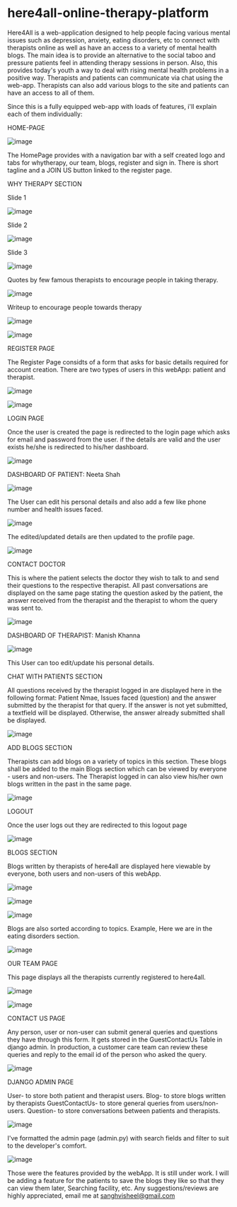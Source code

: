# here4all-online-therapy-platform
Here4All is a web-application designed to help people facing various mental issues such as depression, anxiety, eating disorders, etc to connect with therapists online as well as have an access to a variety of mental health blogs. 
The main idea is to provide an alternative to the social taboo and pressure patients feel in attending therapy sessions in person. Also, this provides today's youth a way to deal with rising mental health problems in a positive way. 
Therapists and patients can communicate via chat using the web-app. Therapists can also add various blogs to the site and patients can have an access to all of them.

Since this is a fully equipped web-app with loads of features, i'll explain each of them individually:

HOME-PAGE

![image](https://user-images.githubusercontent.com/54235546/72379213-0123ac00-3739-11ea-82cd-90726ce15ff4.png)

The HomePage provides with a navigation bar with a self created logo and tabs for whytherapy, our team, blogs, register and sign in. There is short tagline and a JOIN US button linked to the register page.

WHY THERAPY SECTION

Slide 1

![image](https://user-images.githubusercontent.com/54235546/72379580-bbb3ae80-3739-11ea-96c7-6e78169c31af.png)

Slide 2

![image](https://user-images.githubusercontent.com/54235546/72379681-ea318980-3739-11ea-8f00-0f3bea457003.png)

Slide 3

![image](https://user-images.githubusercontent.com/54235546/72379708-f87fa580-3739-11ea-95de-f4f299e96b4e.png)

Quotes by few famous therapists to encourage people in taking therapy.

![image](https://user-images.githubusercontent.com/54235546/72379802-2238cc80-373a-11ea-9311-eb1e9756bb0d.png)

Writeup to encourage people towards therapy

![image](https://user-images.githubusercontent.com/54235546/72379875-4bf1f380-373a-11ea-8eb4-2e372ae098be.png)

![image](https://user-images.githubusercontent.com/54235546/72380008-8bb8db00-373a-11ea-8dd4-522c9105257b.png)

REGISTER PAGE

The Register Page considts of a form that asks for basic details required for account creation. There are two types of users in this webApp: patient and therapist.

![image](https://user-images.githubusercontent.com/54235546/72380111-bdca3d00-373a-11ea-8668-831355945231.png)

![image](https://user-images.githubusercontent.com/54235546/72380124-c6bb0e80-373a-11ea-94a6-5bb04f0223ab.png)

LOGIN PAGE

Once the user is created the page is redirected to the login page which asks for email and password from the user. if the details are valid and the user exists he/she is redirected to his/her dashboard.

![image](https://user-images.githubusercontent.com/54235546/72380488-84460180-373b-11ea-9c95-f1c3fc3100ce.png)

DASHBOARD OF PATIENT: Neeta Shah

![image](https://user-images.githubusercontent.com/54235546/72380516-97f16800-373b-11ea-9185-a6a7f2e6aa26.png)

The User can edit his personal details and also add a few like phone number and health issues faced. 

![image](https://user-images.githubusercontent.com/54235546/72380548-ad669200-373b-11ea-8a3e-fc2975e74d4c.png)

The edited/updated details are then updated to the profile page.

![image](https://user-images.githubusercontent.com/54235546/72380646-d850e600-373b-11ea-8fb5-10f9922596ab.png)

CONTACT DOCTOR

This is where the patient selects the doctor they wish to talk to and send their questions to the respective therapist. All past conversations are displayed on the same page stating the question asked by the patient, the answer received from the therapist and the therapist to whom the query was sent to.

![image](https://user-images.githubusercontent.com/54235546/72380692-f4ed1e00-373b-11ea-9324-8cc7fb38d880.png)

DASHBOARD OF THERAPIST: Manish Khanna

![image](https://user-images.githubusercontent.com/54235546/72380852-4b5a5c80-373c-11ea-98d5-3e28214aae5c.png)

This User can too edit/update his personal details.

CHAT WITH PATIENTS SECTION

All questions received by the therapist logged in are displayed here in the following format: Patient Nmae, Issues faced (question) and the answer submitted by the therapist for that query. If the answer is not yet submitted, a textfield will be displayed. Otherwise, the answer already submitted shall be displayed.

![image](https://user-images.githubusercontent.com/54235546/72380896-6200b380-373c-11ea-8a25-cf9d67df8cdb.png)

 ADD BLOGS SECTION
 
 Therapists can add blogs on a variety of topics in this section. These blogs shall be added to the main Blogs section which can be viewed by everyone - users and non-users. The Therapist logged in can also view his/her own blogs written in the past in the same page.
 
 ![image](https://user-images.githubusercontent.com/54235546/72381092-c3288700-373c-11ea-919b-9813a65f1402.png)

LOGOUT

Once the user logs out they are redirected to this logout page

![image](https://user-images.githubusercontent.com/54235546/72381266-231f2d80-373d-11ea-877f-9a9ca8a5570d.png)


BLOGS SECTION

Blogs written by therapists of here4all are displayed here viewable by everyone, both users and non-users of this webApp.

![image](https://user-images.githubusercontent.com/54235546/72381341-4649dd00-373d-11ea-8b11-b9ac0ceaf24d.png)

![image](https://user-images.githubusercontent.com/54235546/72381519-87da8800-373d-11ea-8e12-f42aa4af4d78.png)

![image](https://user-images.githubusercontent.com/54235546/72381560-97f26780-373d-11ea-8658-9cdf307b5460.png)

Blogs are also sorted according to topics. Example, Here we are in the eating disorders section.

![image](https://user-images.githubusercontent.com/54235546/72381598-a93b7400-373d-11ea-9e0e-c82fe3c8df2f.png)

OUR TEAM PAGE

This page displays all the therapists currently registered to here4all.

![image](https://user-images.githubusercontent.com/54235546/72381665-ca9c6000-373d-11ea-9af7-297b2ba3e210.png)

![image](https://user-images.githubusercontent.com/54235546/72381820-0df6ce80-373e-11ea-928f-07579ec3f582.png)

CONTACT US PAGE

Any person, user or non-user can submit general queries and questions they have through this form. It gets stored in the GuestContactUs Table in django admin. In production, a customer care team can review these queries and reply to the email id of the person who asked the query.

![image](https://user-images.githubusercontent.com/54235546/72381831-151ddc80-373e-11ea-9a21-d1af5930af10.png)

DJANGO ADMIN PAGE

User- to store both patient and therapist users.
Blog- to store blogs written by therapists
GuestContactUs- to store general queries from users/non-users.
Question- to store conversations between patients and therapists.

![image](https://user-images.githubusercontent.com/54235546/72381994-5ca46880-373e-11ea-85b7-d985625f64d3.png)

I've formatted the admin page (admin.py) with search fields and filter to suit to the developer's comfort.

![image](https://user-images.githubusercontent.com/54235546/72382330-0b48a900-373f-11ea-97bc-7728e501acf8.png)

Those were the features provided by the webApp. It is still under work. I will be adding a feature for the patients to save the blogs they like so that they can view them later, Searching facility, etc. Any suggestions/reviews are highly appreciated, email me at sanghvisheel@gmail.com

















